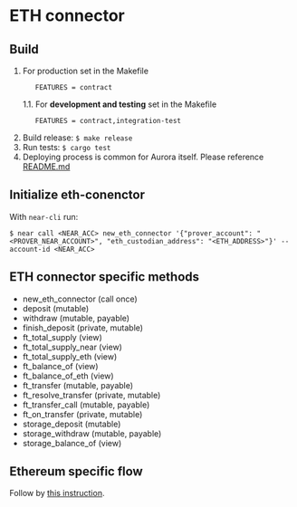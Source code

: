# ETH connector

## Build
1. For production set in the Makefile
    ```   
       FEATURES = contract
    ```
    1.1. For **development and testing** set in the Makefile
    ```
       FEATURES = contract,integration-test
    ```
2. Build release: `$ make release`
3. Run tests: `$ cargo test` 
4. Deploying process is common for Aurora itself. Please reference [README.md](../README.md)

## Initialize eth-conenctor
With `near-cli` run:
```
$ near call <NEAR_ACC> new_eth_connector '{"prover_account": "<PROVER_NEAR_ACCOUNT>", "eth_custodian_address": "<ETH_ADDRESS>"}' --account-id <NEAR_ACC>

```

## ETH connector specific methods
* new_eth_connector (call once)
* deposit (mutable)
* withdraw (mutable, payable)
* finish_deposit (private, mutable)
* ft_total_supply (view)
* ft_total_supply_near (view)
* ft_total_supply_eth (view)
* ft_balance_of (view)
* ft_balance_of_eth (view)
* ft_transfer (mutable, payable)
* ft_resolve_transfer (private, mutable)
* ft_transfer_call (mutable, payable)
* ft_on_transfer (private, mutable)
* storage_deposit (mutable)
* storage_withdraw (mutable, payable)
* storage_balance_of (view)

## Ethereum specific flow
Follow by [this instruction](https://github.com/aurora-is-near/eth-connector/blob/master/README.md).
